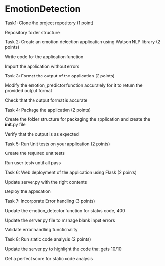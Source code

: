 # EmotionDetection
Task1: Clone the project repository (1 point)

Repository folder structure

Task 2: Create an emotion detection application using Watson NLP library (2 points)

Write code for the application function

Import the application without errors

Task 3: Format the output of the application (2 points)

Modify the emotion_predictor function accurately for it to return the  provided output format

Check that the output format is accurate

Task 4: Package the application (2 points)

Create the folder structure for packaging the application and create the __init__.py file

Verify that the output is as expected

Task 5: Run Unit tests on your application (2 points)

Create the required unit tests

Run user tests until all pass

Task 6: Web deployment of the application using Flask (2 points)

Update server.py with the right contents

Deploy the application

Task 7: Incorporate Error handling (3 points)

Update the emotion_detector function for status code, 400 

Update the server.py file to manage blank input errors

Validate error handling functionality

Task 8: Run static code analysis (2 points)

 Update the server.py to highlight the code that gets 10/10

 Get a perfect score for static code analysis
